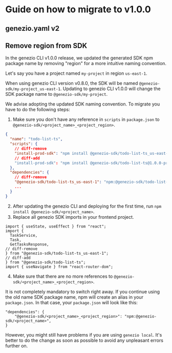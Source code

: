 # Guide on how to migrate to v1.0.0

## genezio.yaml v2

## Remove region from SDK

In the genezio CLI v1.0.0 release, we updated the generated SDK npm package name by removing "region" for a more intuitive naming convention. 

Let's say you have a project named `my-project` in region `us-east-1`.

When using genezio CLI version v0.8.0, the SDK will be named `@genezio-sdk/my-project_us-east-1`. Updating to genezio CLI v1.0.0 will change the SDK package name to `@genezio-sdk/my-project`.

We advise adopting the updated SDK naming convention. To migrate you have to do the following steps:

1. Make sure you don't have any reference in `scripts` in `package.json` to `@genezio-sdk/<project_name>_<project_region>`.

```json
{
  "name": "todo-list-ts",
  "scripts": {
    // diff-remove
    "install-prod-sdk": "npm install @genezio-sdk/todo-list-ts_us-east-1@1.0.0-prod"
    // diff-add
    "install-prod-sdk": "npm install @genezio-sdk/todo-list-ts@1.0.0-prod"
  },
  "dependencies": {
    // diff-remove
    "@genezio-sdk/todo-list-ts_us-east-1": "npm:@genezio-sdk/todo-list-ts@^1.0.0-prod",
    ...
  }
}
```

2. After updating the genezio CLI and deploying for the first time, run `npm install @genezio-sdk/<project_name>`.
3. Replace all genezio SDK imports in your frontend project.

```tsx
import { useState, useEffect } from "react";
import {
  TaskService,
  Task,
  GetTasksResponse,
// diff-remove
} from "@genezio-sdk/todo-list-ts_us-east-1";
// diff-add
} from "@genezio-sdk/todo-list-ts";
import { useNavigate } from "react-router-dom";

```

4. Make sure that there are no more references to `@genezio-sdk/<project_name>_<project_region>`.

It is not completely mandatory to switch right away. If you continue using the old name SDK package name, npm will create an alias in your `package.json`. In that case, your `package.json` will look like this:

```
"dependencies": {
    "@genezio-sdk/<project_name>_<project_region>": "npm:@genezio-sdk/<project_name>",
}
```

However, you might still have problems if you are using `genezio local`. It's better to do the change as soon as possible to avoid any unpleasant errors further on.

